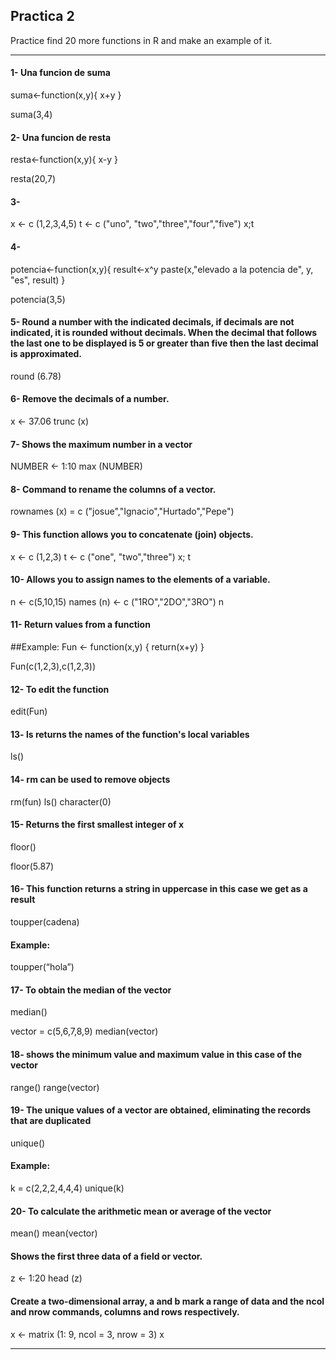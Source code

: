 ## Practica 2

 Practice find 20 more functions in R and make an example of it.

-----------
#### 1- Una funcion de suma


suma<-function(x,y){
    x+y
   }

suma(3,4)

 #### 2- Una funcion de resta

 resta<-function(x,y){
    x-y
   }

resta(20,7)

#### 3- 

x <- c (1,2,3,4,5)
t <- c ("uno", "two","three","four","five")
x;t


#### 4- 

potencia<-function(x,y){
     result<-x^y
     paste(x,"elevado a la potencia de", y, "es", result)
   }

potencia(3,5)

#### 5- Round a number with the indicated decimals, if decimals are not indicated, it is rounded without decimals. When the decimal that follows the last one to be displayed is 5 or greater than five then the last decimal is approximated.

round (6.78) 

#### 6- Remove the decimals of a number.

x <- 37.06
trunc (x)

#### 7- Shows the maximum number in a vector

NUMBER <- 1:10
max (NUMBER)

#### 8- Command to rename the columns of a vector.

rownames (x) = c ("josue","Ignacio","Hurtado","Pepe")

#### 9- This function allows you to concatenate (join) objects.

x <- c (1,2,3)
t <- c ("one", "two","three")
x; t

#### 10- Allows you to assign names to the elements of a variable.

n <- c(5,10,15)
names (n) <- c ("1RO","2DO","3RO")
n

#### 11- Return values ​​from a function

##Example:
Fun <- function(x,y) {
  return(x+y)
}

Fun(c(1,2,3),c(1,2,3))

#### 12- To edit the function

edit(Fun)

#### 13- ls returns the names of the function's local variables

ls()

#### 14- rm can be used to remove objects

rm(fun)
ls()
character(0)

#### 15- Returns the first smallest integer of x

floor()

floor(5.87)

#### 16- This function returns a string in uppercase in this case we get as a result

toupper(cadena)

#### Example:

toupper(“hola”)


#### 17- To obtain the median of the vector

median()

vector = c(5,6,7,8,9)
median(vector)

#### 18- shows the minimum value and maximum value in this case of the vector

range()
range(vector)


#### 19- The unique values ​​of a vector are obtained, eliminating the records that are duplicated

unique() 

#### Example: 

k = c(2,2,2,4,4,4)
unique(k)

#### 20- To calculate the arithmetic mean or average of the vector

mean()
mean(vector)

#### Shows the first three data of a field or vector.

z <- 1:20
head (z)

#### Create a two-dimensional array, a and b mark a range of data and the ncol and nrow commands, columns and rows respectively.

x <- matrix (1: 9, ncol = 3, nrow = 3)
x 

-----------



